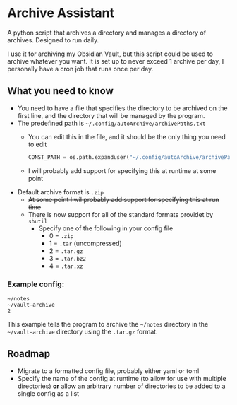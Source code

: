 # Archive Assistant

A python script that archives a directory and manages a directory of archives. Designed to run daily.

I use it for archiving my Obsidian Vault, but this script could be used to archive whatever you want. It is set up to never exceed 1 archive per day, I personally have a cron job that runs once per day.

## What you need to know

- You need to have a file that specifies the directory to be archived on the first line, and the directory that will be managed by the program.
- The predefined path is `~/.config/autoArchive/archivePaths.txt`
  - You can edit this in the file, and it should be the only thing you need to edit

    ```python
    CONST_PATH = os.path.expanduser("~/.config/autoArchive/archivePaths.txt")
    ```
  
  - I will probably add support for specifying this at runtime at some point
- Default archive format is `.zip`
  - ~~At some point I wil probably add support for specifying this at run time~~
  - There is now support for all of the standard formats providet by `shutil`
    - Specify one of the following in your config file
      - 0 = `.zip`
      - 1 = `.tar` (uncompressed)
      - 2 = `.tar.gz`
      - 3 = `.tar.bz2`
      - 4 = `.tar.xz`

### Example config:

```
~/notes
~/vault-archive
2
```

This example tells the program to archive the `~/notes` directory in the `~/vault-archive` directory using the `.tar.gz` format.

## Roadmap

- Migrate to a formatted config file, probably either yaml or toml
- Specify the name of the config at runtime (to allow for use with multiple directories) __or__ allow an arbitrary number of directories to be added to a single config as a list
